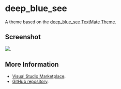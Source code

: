 # deep_blue_see

A theme based on the [deep_blue_see TextMate Theme](http://colorsublime.com/theme/deep_blue_see).


## Screenshot
![](https://raw.githubusercontent.com/gerane/VSCodeThemes/master/gerane.Theme-deep_blue_see/screenshot.png).


## More Information
* [Visual Studio Marketplace](https://marketplace.visualstudio.com/items/gerane.Theme-deepbluesee).
* [GitHub repository](https://github.com/gerane/VSCodeThemes).
